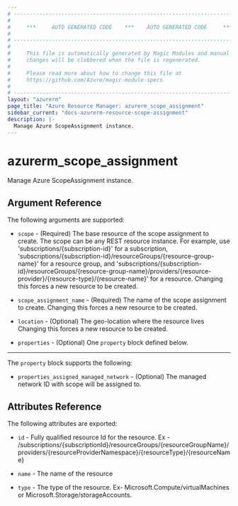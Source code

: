 ```yaml
---
# ----------------------------------------------------------------------------
#
#     ***     AUTO GENERATED CODE    ***    AUTO GENERATED CODE     ***
#
# ----------------------------------------------------------------------------
#
#     This file is automatically generated by Magic Modules and manual
#     changes will be clobbered when the file is regenerated.
#
#     Please read more about how to change this file at
#     https://github.com/Azure/magic-module-specs
#
# ----------------------------------------------------------------------------
layout: "azurerm"
page_title: "Azure Resource Manager: azurerm_scope_assignment"
sidebar_current: "docs-azurerm-resource-scope-assignment"
description: |-
  Manage Azure ScopeAssignment instance.
---
```


# azurerm_scope_assignment

Manage Azure ScopeAssignment instance.


## Argument Reference

The following arguments are supported:

* `scope` - (Required) The base resource of the scope assignment to create. The scope can be any REST resource instance. For example, use 'subscriptions/{subscription-id}' for a subscription, 'subscriptions/{subscription-id}/resourceGroups/{resource-group-name}' for a resource group, and 'subscriptions/{subscription-id}/resourceGroups/{resource-group-name}/providers/{resource-provider}/{resource-type}/{resource-name}' for a resource. Changing this forces a new resource to be created.

* `scope_assignment_name` - (Required) The name of the scope assignment to create. Changing this forces a new resource to be created.

* `location` - (Optional) The geo-location where the resource lives Changing this forces a new resource to be created.

* `properties` - (Optional) One `property` block defined below.

---

The `property` block supports the following:

* `properties_assigned_managed_network` - (Optional) The managed network ID with scope will be assigned to.

## Attributes Reference

The following attributes are exported:

* `id` - Fully qualified resource Id for the resource. Ex - /subscriptions/{subscriptionId}/resourceGroups/{resourceGroupName}/providers/{resourceProviderNamespace}/{resourceType}/{resourceName}

* `name` - The name of the resource

* `type` - The type of the resource. Ex- Microsoft.Compute/virtualMachines or Microsoft.Storage/storageAccounts.
